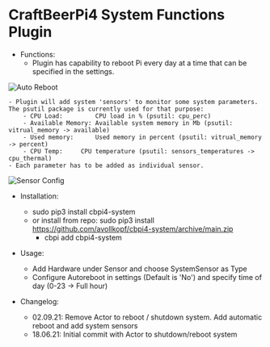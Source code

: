 # CraftBeerPi4 System Functions Plugin

- Functions:
    - Plugin has capability to reboot Pi every day at a time that can be specified in the settings.

![Auto Reboot](https://github.com/avollkopf/cbpi4-system/blob/main/AutoReboot.png?raw=true)
	
	- Plugin will add system 'sensors' to monitor some system parameters. The psutil package is currently used for that purpose:
		- CPU Load: 		CPU load in % (psutil: cpu_perc)
		- Available Memory:	Available system memory in Mb (psutil: vitrual_memory -> available)
		- Used memory:		Used memory in percent (psutil: vitrual_memory -> percent)
		- CPU Temp:		CPU temperature (psutil: sensors_temperatures -> cpu_thermal)
	- Each parameter has to be added as individual sensor.
	
![Sensor Config](https://github.com/avollkopf/cbpi4-system/blob/main/SystemSensor.png?raw=true)

- Installation: 
	- sudo pip3 install cbpi4-system
	- or install from repo: sudo pip3 install https://github.com/avollkopf/cbpi4-system/archive/main.zip
    	- cbpi add cbpi4-system
	
- Usage:
    - Add Hardware under Sensor and choose SystemSensor as Type
	- Configure Autoreboot in settings (Default is 'No') and specify time of day (0-23 -> Full hour)

- Changelog:
	- 02.09.21: Remove Actor to reboot / shutdown system. Add automatic reboot and add system sensors
	- 18.06.21: Initial commit with Actor to shutdown/reboot system

